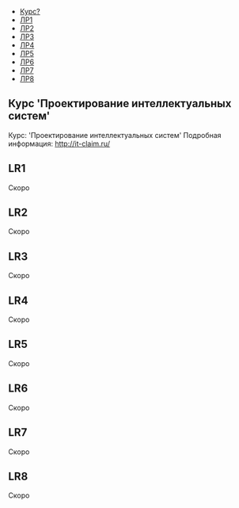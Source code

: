 <!-- START doctoc generated TOC please keep comment here to allow auto update -->
<!-- DON'T EDIT THIS SECTION, INSTEAD RE-RUN doctoc TO UPDATE -->


- [Курс?](#Курс)
- [ЛР1](#LR1)
- [ЛР2](#LR2)
- [ЛР3](#LR3)
- [ЛР4](#LR4)
- [ЛР5](#LR5)
- [ЛР6](#LR6)
- [ЛР7](#LR7)
- [ЛР8](#LR8)


<!-- END doctoc generated TOC please keep comment here to allow auto update -->

## Курс 'Проектирование интеллектуальных систем'
Курс: 'Проектирование интеллектуальных систем'
Подробная информация: http://it-claim.ru/

## LR1
Скоро

## LR2
Скоро

## LR3
Скоро

## LR4
Скоро

## LR5
Скоро

## LR6
Скоро

## LR7
Скоро

## LR8
Скоро